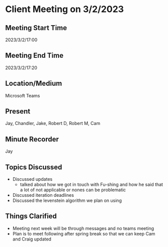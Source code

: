 # Client Meeting on 3/2/2023

## Meeting Start Time

2023/3/2/17:00

## Meeting End Time

2023/3/2/17:20

## Location/Medium

Microsoft Teams

## Present

Jay, Chandler, Jake, Robert D, Robert M, Cam

## Minute Recorder

Jay

## Topics Discussed

* Discussed updates
    * talked about how we got in touch with Fu-shing and how he said that a lot of not applicable or nones can be problematic
* Discussed iteration deadlines
* Discussed the levenstein algorithm we plan on using

## Things Clarified

* Meeting next week will be through messages and no teams meeting
* Plan is to meet following after spring break so that we can keep Cam and Craig updated
